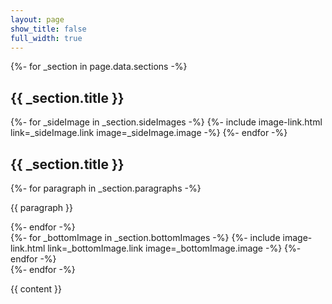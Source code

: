 ```yaml
---
layout: page
show_title: false
full_width: true
---
```


<div class="layout--landing">
  <div class="abouts">
  {%- for _section in page.data.sections -%}
      <section class="about" id="hero-{{ forloop.index }}">
        <h1 class="about__title_top">{{ _section.title }}</h1>
        <div class="about__side">
        {%- for _sideImage in _section.sideImages -%}
          {%- include image-link.html link=_sideImage.link image=_sideImage.image -%}
        {%- endfor -%}
        </div>
        <div class="about__main">
          <h1 class="about__title_text">{{ _section.title }}</h1>
          {%- for paragraph in _section.paragraphs -%}
            <p>{{ paragraph }}</p>
          {%- endfor -%}
          <div class="about__bottom">
            {%- for _bottomImage in _section.bottomImages -%}
              {%- include image-link.html link=_bottomImage.link image=_bottomImage.image -%}
            {%- endfor -%}
          </div>
        </div>
      </section>
  {%- endfor -%}
  </div>
</div>

{{ content }}